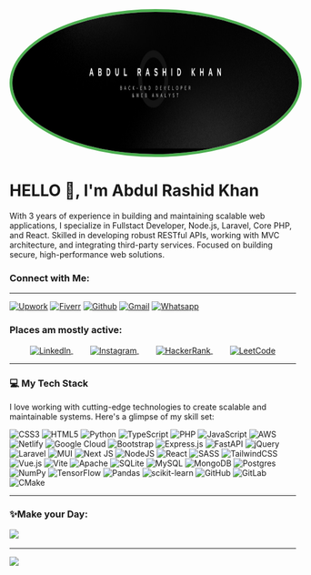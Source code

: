 <!-- Profile Image-->
<p align="center">
  <img src="https://github.com/wolftheThunder/wolftheThunder/blob/main/bdcard.png" alt="Abdul Rashid Khan" width="100%" height="250" style="border-radius: 50%; border: 5px solid #4CAF50;" />
</p> 

# HELLO 👋, I'm Abdul Rashid Khan

With 3 years of experience in building and maintaining scalable web applications, I specialize in Fullstact Developer, Node.js, Laravel, Core PHP, and React. Skilled in developing robust RESTful APIs, working with MVC architecture, and integrating third-party services. Focused on building secure, high-performance web solutions.

### Connect with Me:
---


[![Upwork](https://img.shields.io/badge/Upwork-6FDA44.svg?style=for-the-badge&logo=Upwork&logoColor=white)](https://www.upwork.com/freelancers/~01aaf428bf8e9a3128)
 [![Fiverr](https://img.shields.io/badge/Fiverr-1DBF73.svg?style=for-the-badge&logo=Fiverr&logoColor=white)](https://www.fiverr.com/users/rashid_khan_11)
[![Github](https://img.shields.io/badge/GitHub-181717.svg?style=for-the-badge&logo=GitHub&logoColor=white)](https://github.com/wolftheThunder)
[![Gmail](https://img.shields.io/badge/Gmail-D14836?style=for-the-badge&logo=gmail&logoColor=white)](mailto:rashid.khan.maitla13@gmail.com) 
[![Whatsapp](https://img.shields.io/badge/WhatsApp-25D366?style=for-the-badge&logo=whatsapp&logoColor=white)](https://wa.me/923492777660)

### Places am mostly active:

<p align="center" style="margin-left: 20px; margin-right: 20px;">
  <a href="https://www.linkedin.com/in/abdul-rashid-khan-maitla11" target="blank" style="margin: 0 15px;">
    <img align="center" src="https://raw.githubusercontent.com/rahuldkjain/github-profile-readme-generator/master/src/images/icons/Social/linked-in-alt.svg" alt="LinkedIn" height="40" width="40" />
  </a>
  <a href="https://instagram.com/_rashidkhan11" target="blank" style="margin: 0 15px;">
    <img align="center" src="https://raw.githubusercontent.com/rahuldkjain/github-profile-readme-generator/master/src/images/icons/Social/instagram.svg" alt="Instagram" height="40" width="40" />
  </a>
  <a href="https://www.hackerrank.com/rashid_khan_mai2" target="blank" style="margin: 0 15px;">
    <img align="center" src="https://raw.githubusercontent.com/rahuldkjain/github-profile-readme-generator/master/src/images/icons/Social/hackerrank.svg" alt="HackerRank" height="40" width="40" />
  </a>
  <a href="https://www.leetcode.com/wolfthethunder" target="blank" style="margin: 0 15px;">
    <img align="center" src="https://raw.githubusercontent.com/rahuldkjain/github-profile-readme-generator/master/src/images/icons/Social/leet-code.svg" alt="LeetCode" height="40" width="40" />
  </a>
</p>

---

### 💻 My Tech Stack

I love working with cutting-edge technologies to create scalable and maintainable systems. Here's a glimpse of my skill set:

<p align="left">
  <img src="https://img.shields.io/badge/css3-%231572B6.svg?style=for-the-badge&logo=css3&logoColor=white" alt="CSS3"/>
  <img src="https://img.shields.io/badge/html5-%23E34F26.svg?style=for-the-badge&logo=html5&logoColor=white" alt="HTML5"/>
  <img src="https://img.shields.io/badge/python-3670A0?style=for-the-badge&logo=python&logoColor=ffdd54" alt="Python"/>
  <img src="https://img.shields.io/badge/typescript-%23007ACC.svg?style=for-the-badge&logo=typescript&logoColor=white" alt="TypeScript"/>
  <img src="https://img.shields.io/badge/php-%23777BB4.svg?style=for-the-badge&logo=php&logoColor=white" alt="PHP"/>
  <img src="https://img.shields.io/badge/javascript-%23323330.svg?style=for-the-badge&logo=javascript&logoColor=%23F7DF1E" alt="JavaScript"/>
  <img src="https://img.shields.io/badge/AWS-%23FF9900.svg?style=for-the-badge&logo=amazon-aws&logoColor=white" alt="AWS"/>
  <img src="https://img.shields.io/badge/netlify-%23000000.svg?style=for-the-badge&logo=netlify&logoColor=#00C7B7" alt="Netlify"/>
  <img src="https://img.shields.io/badge/googlecloud-%234285F4.svg?style=for-the-badge&logo=google-cloud&logoColor=white" alt="Google Cloud"/>
  <img src="https://img.shields.io/badge/bootstrap-%238511FA.svg?style=for-the-badge&logo=bootstrap&logoColor=white" alt="Bootstrap"/>
  <img src="https://img.shields.io/badge/express.js-%23404d59.svg?style=for-the-badge&logo=express&logoColor=%2361DAFB" alt="Express.js"/>
  <img src="https://img.shields.io/badge/fastapi-005571?style=for-the-badge&logo=fastapi" alt="FastAPI"/>
  <img src="https://img.shields.io/badge/jquery-%230769AD.svg?style=for-the-badge&logo=jquery&logoColor=white" alt="jQuery"/>
  <img src="https://img.shields.io/badge/laravel-%23FF2D20.svg?style=for-the-badge&logo=laravel&logoColor=white" alt="Laravel"/>
  <img src="https://img.shields.io/badge/MUI-%230081CB.svg?style=for-the-badge&logo=mui&logoColor=white" alt="MUI"/>
  <img src="https://img.shields.io/badge/Next-black?style=for-the-badge&logo=next.js&logoColor=white" alt="Next JS"/>
  <img src="https://img.shields.io/badge/node.js-6DA55F?style=for-the-badge&logo=node.js&logoColor=white" alt="NodeJS"/>
  <img src="https://img.shields.io/badge/react-%2320232a.svg?style=for-the-badge&logo=react&logoColor=%2361DAFB" alt="React"/>
  <img src="https://img.shields.io/badge/SASS-hotpink.svg?style=for-the-badge&logo=SASS&logoColor=white" alt="SASS"/>
  <img src="https://img.shields.io/badge/tailwindcss-%2338B2AC.svg?style=for-the-badge&logo=tailwind-css&logoColor=white" alt="TailwindCSS"/>
  <img src="https://img.shields.io/badge/vue.js-%2335495e.svg?style=for-the-badge&logo=vuedotjs&logoColor=%234FC08D" alt="Vue.js"/>
  <img src="https://img.shields.io/badge/vite-%23646CFF.svg?style=for-the-badge&logo=vite&logoColor=white" alt="Vite"/>
  <img src="https://img.shields.io/badge/apache-%23D42029.svg?style=for-the-badge&logo=apache&logoColor=white" alt="Apache"/>
  <img src="https://img.shields.io/badge/sqlite-%2307405e.svg?style=for-the-badge&logo=sqlite&logoColor=white" alt="SQLite"/>
  <img src="https://img.shields.io/badge/mysql-4479A1.svg?style=for-the-badge&logo=mysql&logoColor=white" alt="MySQL"/>
  <img src="https://img.shields.io/badge/MongoDB-%234ea94b.svg?style=for-the-badge&logo=mongodb&logoColor=white" alt="MongoDB"/>
  <img src="https://img.shields.io/badge/postgres-%23316192.svg?style=for-the-badge&logo=postgresql&logoColor=white" alt="Postgres"/>
  <img src="https://img.shields.io/badge/numpy-%23013243.svg?style=for-the-badge&logo=numpy&logoColor=white" alt="NumPy"/>
  <img src="https://img.shields.io/badge/TensorFlow-%23FF6F00.svg?style=for-the-badge&logo=TensorFlow&logoColor=white" alt="TensorFlow"/>
  <img src="https://img.shields.io/badge/pandas-%23150458.svg?style=for-the-badge&logo=pandas&logoColor=white" alt="Pandas"/>
  <img src="https://img.shields.io/badge/scikit--learn-%23F7931E.svg?style=for-the-badge&logo=scikit-learn&logoColor=white" alt="scikit-learn"/>
  <img src="https://img.shields.io/badge/github-%23121011.svg?style=for-the-badge&logo=github&logoColor=white" alt="GitHub"/>
  <img src="https://img.shields.io/badge/gitlab-%23181717.svg?style=for-the-badge&logo=gitlab&logoColor=white" alt="GitLab"/>
  <img src="https://img.shields.io/badge/CMake-%23008FBA.svg?style=for-the-badge&logo=cmake&logoColor=white" alt="CMake"/>
</p>

---


### ✨Make your Day:



![](https://quotes-github-readme.vercel.app/api?type=horizontal&theme=radical)

---


[![](https://visitcount.itsvg.in/api?id=wolftheThunder&icon=0&color=0)](https://visitcount.itsvg.in)

